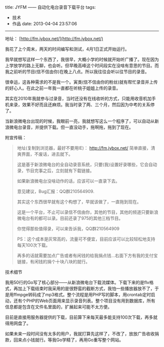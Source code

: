 title: JYFM —— 自动化电台录音下载平台
tags:
  - 技术
  - 作品
date: 2013-04-04 23:57:06
---

地址： [http://fm.jybox.net/](http://fm.jybox.net/)

我花了上个周末，两天的时间编写和测试，4月1日正式开始运行。

我早就想写这样一个东西了，我很早，大概小学的时候就开始听广播了。现在因为上学放学的路上无聊，也会听。但早晚高峰这个时间段实在没啥有意思的节目。而我之前听的节目(信不信由你)在晚上八点。所以我往往会听以往节目的录音。

很幸运，这各种需求的不是我一个。寅类(信不信由你的粉丝)就有帮忙录音并上传的好心人。在此之前一年我一直都在听桃子姐姐上传的录音。

其实在2010年我就参与过录音，当时还没有在线收听的方式，只能用收音机加手机来录，效果不好而且还麻烦。我当时录了两、三个月，然后因为中考的关系停了。

当新浪微电台出现的时候，我眼前一亮，我就想写这么一个程序了，可以自动从新浪微电台录音，并提供下载。但一直没动手，拖啊拖，拖到了现在。

附宣传稿：

> 地址(复制到浏览器，最好不要用IE)： http://fm.jybox.net/
>   简单直接，清爽界面，不废话，进去就下。
> 
>   这是基于新浪微电台的全自动录音系统，只要(我)设置好录哪些，它会自动录，节目完事之后，立刻就有下载链接。
> 
>   如果新浪微电台没啥动作的话，应该可以一直录下去。
> 
>   意见建议，Bug汇报：QQ群210564909.
> 
> 其实这个东西很早就有这个构想了，早就该做了，一直拖到现在。
> 
>   这是一个平台，不止可以录信不信由你，其他的节目，其他的频道只要新浪微电台有的都可以录。目前还录了975的其他三档节目。
> 
>   你觉得那些值得录，可以来告诉我，QQ群210564909
> 
> PS：这个成本是灰常高的，流量可不便宜，目前应该可以比较轻松地支持每天100次下载。
> 
>   再多的话就需要加点广告或者有闲钱的给我捐点钱&#8230;右面下方有我的支付宝链接，有闲钱的捐个十块八块的就行。

技术细节

我用50行的Go写了核心部分——从新浪微电台下载流媒体。下载下来的是flv格式，再加上下载结束时我采用的是很野蛮的截断方式，我怕一些播放器放不了，于是用ffmpge转码成了mp3格式。整个流程是用PHP写的脚本，用crontab定时启动，还有个PHP的Web页面用来显示录音列表。整个项目没有用到数据库，所有信息都是包含在文件名里面的，扩展起来可能不太方便。

目前是直接用服务器提供的下载，目前算下来每天最多能支持100次下载，再多就得用网盘了。

如果未来一段时间没有太多的用户，我就打算先这样了，不改了，放放广告收收捐款，回来点小钱就行。等我Go学精了，再用Go重写整个网站。